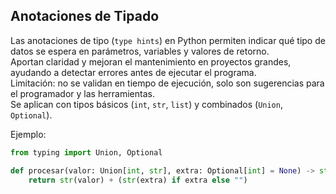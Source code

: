## Anotaciones de Tipado 

Las anotaciones de tipo (`type hints`) en Python permiten indicar qué tipo de datos se espera en parámetros, variables y valores de retorno.  
Aportan claridad y mejoran el mantenimiento en proyectos grandes, ayudando a detectar errores antes de ejecutar el programa.  
Limitación: no se validan en tiempo de ejecución, solo son sugerencias para el programador y las herramientas.  
Se aplican con tipos básicos (`int`, `str`, `list`) y combinados (`Union`, `Optional`). 

Ejemplo:  
```python
from typing import Union, Optional

def procesar(valor: Union[int, str], extra: Optional[int] = None) -> str:
    return str(valor) + (str(extra) if extra else "")